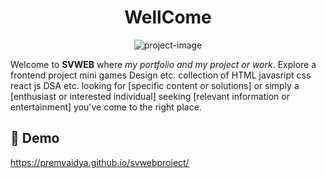 <h1 align="center" id="title">WellCome</h1>

<p align="center"><img src="[#](https://github.com/premvaidya/svwebproject/blob/main/VK_WEBSITE/images/VK-GoogleChrome2024-02-2202-42-17-ezgif.com-optimize.gif?raw=true)" alt="project-image"></p>

<p id="description">Welcome to <b>SVWEB</b> where <i>my portfolio and my project or work</i>. Explore a frontend project mini games Design etc. collection of HTML javasript css react js DSA etc. looking for [specific content or solutions] or simply a [enthusiast or interested individual] seeking [relevant information or entertainment] you've come to the right place.</p>

<h2>🚀 Demo</h2>

https://premvaidya.github.io/svwebproject/
